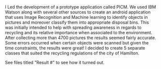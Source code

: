 

I Led the development of a prototype application called PICM. We used IBM Watson along with several other sources to create an android application that uses Image Recognition and Machine learning to identify objects in pictures and moreover classify them into appropriate disposal bins. This was initially intended to help with spreading awareness in regards to recycling and its relative importance when associated to the environment. After collecting more than 4700 pictures the results seemed fairly accurate. Some errors occurred when certain objects were scanned but given the time constraints, the results were great! I decided to create 5 separate classes that suited the recycling regulations of the city of Hamilton.

See files titled "Result #" to see how it turned out.


